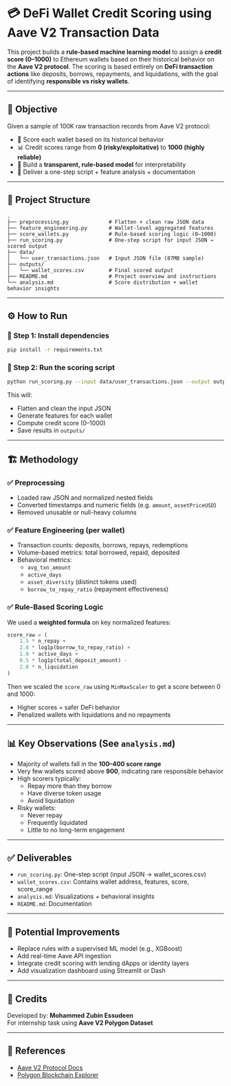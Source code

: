 # 💳 DeFi Wallet Credit Scoring using Aave V2 Transaction Data

This project builds a **rule-based machine learning model** to assign a **credit score (0–1000)** to Ethereum wallets based on their historical behavior on the **Aave V2 protocol**. The scoring is based entirely on **DeFi transaction actions** like deposits, borrows, repayments, and liquidations, with the goal of identifying **responsible vs risky wallets**.

---

## 📌 Objective

Given a sample of 100K raw transaction records from Aave V2 protocol:

- 🎯 Score each wallet based on its historical behavior  
- 📊 Credit scores range from **0 (risky/exploitative)** to **1000 (highly reliable)**  
- 🧠 Build a **transparent, rule-based model** for interpretability  
- 📁 Deliver a one-step script + feature analysis + documentation  

---

## 📂 Project Structure

```
.
├── preprocessing.py             # Flatten + clean raw JSON data
├── feature_engineering.py       # Wallet-level aggregated features
├── score_wallets.py             # Rule-based scoring logic (0–1000)
├── run_scoring.py               # One-step script for input JSON → scored output
├── data/
│   └── user_transactions.json   # Input JSON file (87MB sample)
├── outputs/
│   └── wallet_scores.csv        # Final scored output
├── README.md                    # Project overview and instructions
└── analysis.md                  # Score distribution + wallet behavior insights
```

---

## ⚙️ How to Run

### 🔹 Step 1: Install dependencies

```bash
pip install -r requirements.txt
```

### 🔹 Step 2: Run the scoring script

```bash
python run_scoring.py --input data/user_transactions.json --output outputs/wallet_scores.csv
```

This will:
- Flatten and clean the input JSON
- Generate features for each wallet
- Compute credit score (0–1000)
- Save results in `outputs/`

---

## 🏗️ Methodology

### ✅ Preprocessing

- Loaded raw JSON and normalized nested fields
- Converted timestamps and numeric fields (e.g. `amount`, `assetPriceUSD`)
- Removed unusable or null-heavy columns

### ✅ Feature Engineering (per wallet)

- Transaction counts: deposits, borrows, repays, redemptions
- Volume-based metrics: total borrowed, repaid, deposited
- Behavioral metrics:
  - `avg_txn_amount`
  - `active_days`
  - `asset_diversity` (distinct tokens used)
  - `borrow_to_repay_ratio` (repayment effectiveness)

### ✅ Rule-Based Scoring Logic

We used a **weighted formula** on key normalized features:

```python
score_raw = (
    1.5 * n_repay +
    2.0 * log1p(borrow_to_repay_ratio) +
    1.0 * active_days +
    0.5 * log1p(total_deposit_amount) -
    2.0 * n_liquidation
)
```

Then we scaled the `score_raw` using `MinMaxScaler` to get a score between 0 and 1000:

- Higher scores = safer DeFi behavior
- Penalized wallets with liquidations and no repayments

---

## 📊 Key Observations (See `analysis.md`)

- Majority of wallets fall in the **100–400 score range**
- Very few wallets scored above **900**, indicating rare responsible behavior
- High scorers typically:
  - Repay more than they borrow
  - Have diverse token usage
  - Avoid liquidation
- Risky wallets:
  - Never repay
  - Frequently liquidated
  - Little to no long-term engagement

---

## ✅ Deliverables

- `run_scoring.py`: One-step script (input JSON → wallet_scores.csv)
- `wallet_scores.csv`: Contains wallet address, features, score, score_range
- `analysis.md`: Visualizations + behavioral insights
- `README.md`: Documentation

---

## 🧠 Potential Improvements

- Replace rules with a supervised ML model (e.g., XGBoost)
- Add real-time Aave API ingestion
- Integrate credit scoring with lending dApps or identity layers
- Add visualization dashboard using Streamlit or Dash

---

## 📧 Credits

Developed by: **Mohammed Zubin Essudeen**  
For internship task using **Aave V2 Polygon Dataset**

---

## 📎 References

- [Aave V2 Protocol Docs](https://docs.aave.com/)
- [Polygon Blockchain Explorer](https://polygonscan.com/)
